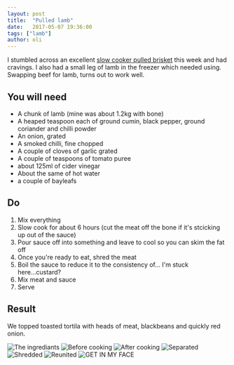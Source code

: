 ```yaml
---
layout: post
title:  "Pulled lamb"
date:   2017-05-07 19:36:00
tags: ["lamb"] 
author: oli
---
```


I stumbled across an excellent [slow cooker pulled brisket](https://smittenkitchen.com/2010/01/southwestern-pulled-brisket/) this week and had cravings.  I also had a small leg of lamb in the freezer which needed using.  Swapping beef for lamb, turns out to work well.

## You will need

* A chunk of lamb (mine was about 1.2kg with bone)
* A heaped teaspoon each of ground cumin, black pepper, ground coriander and chilli powder
* An onion, grated
* A smoked chilli, fine chopped
* A couple of cloves of garlic grated
* A couple of teaspoons of tomato puree
* about 125ml of cider vinegar
* About the same of hot water
* a couple of bayleafs



## Do

1. Mix everything
2. Slow cook for about 6 hours (cut the meat off the bone if it's stcicking up out of the sauce)
3. Pour sauce off into something and leave to cool so you can skim the fat off
4. Once you're ready to eat, shred the meat
5. Boil the sauce to reduce it to the consistency of... I'm stuck here...custard?
6. Mix meat and sauce
7. Serve


## Result

We topped toasted tortila with heads of meat, blackbeans and quickly red onion.  

![The ingrediants](/images/blog/pulled-lamb/pulled-lamb-01.jpg)
![Before cooking](/images/blog/pulled-lamb/pulled-lamb-02.jpg)
![After cooking](/images/blog/pulled-lamb/pulled-lamb-03.jpg)
![Separated](/images/blog/pulled-lamb/pulled-lamb-04.jpg)
![Shredded](/images/blog/pulled-lamb/pulled-lamb-05.jpg)
![Reunited](/images/blog/pulled-lamb/pulled-lamb-06.jpg)
![GET IN MY FACE](/images/blog/pulled-lamb/pulled-lamb-07.jpg)
